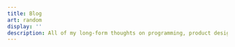 ```yaml
---
title: Blog
art: random
display: ''
description: All of my long-form thoughts on programming, product design, and more, collected in chronological order.
---
```


<SubNav />

<ListPosts only-date type="blog" />
